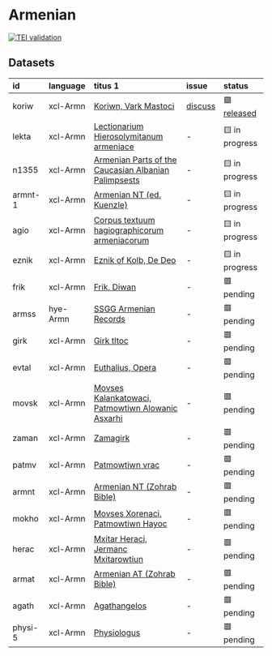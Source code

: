 # Armenian
[![TEI validation](https://github.com/TITUS-2-0/armenian/actions/workflows/validate_data.yaml/badge.svg?branch=main)](https://github.com/TITUS-2-0/armenian/actions/workflows/validate_data.yaml)
## Datasets
| id      | language   | titus 1                                                                                                                 | issue                                                     | status                                                       |
|:--------|:-----------|:------------------------------------------------------------------------------------------------------------------------|:----------------------------------------------------------|:-------------------------------------------------------------|
| koriw   | xcl-Armn   | [Koriwn, Vark Mastoci](http://titus.uni-frankfurt.de/texte/etcs/arm/koriwn/koriw.htm)                                   | [discuss](https://github.com/TITUS-2-0/armenian/issues/1) | 🟩 [released](https://titus2.uni-frankfurt.de/dataset/koriw) |
| lekta   | xcl-Armn   | [Lectionarium Hierosolymitanum armeniace](http://titus.uni-frankfurt.de/texte/etcs/arm/lektarm/lekta.htm)               | -                                                         | 🟨 in progress                                               |
| n1355   | xcl-Armn   | [Armenian Parts of the Caucasian Albanian Palimpsests](http://titus.uni-frankfurt.de/texte/etcc/arm/n1355arm/n1355.htm) | -                                                         | 🟨 in progress                                               |
| armnt-1 | xcl-Armn   | [Armenian NT (ed. Kuenzle)](http://titus.uni-frankfurt.de/texte/etcc/arm/armntbk/armnt.htm)                             | -                                                         | 🟨 in progress                                               |
| agio    | xcl-Armn   | [Corpus textuum hagiographicorum armeniacorum](http://titus.uni-frankfurt.de/texte/etcs/arm/agio/agio.htm)              | -                                                         | 🟨 in progress                                               |
| eznik   | xcl-Armn   | [Eznik of Kolb, De Deo](http://titus.uni-frankfurt.de/texte/etcs/arm/eznik/eznik.htm)                                   | -                                                         | 🟨 in progress                                               |
| frik    | xcl-Armn   | [Frik, Diwan](http://titus.uni-frankfurt.de/texte/etcs/arm/frik/frik.htm)                                               | -                                                         | 🟥 pending                                                   |
| armss   | hye-Armn   | [SSGG Armenian Records](http://titus.uni-frankfurt.de/texte/etce/cauc/armen/armssgg/armss.htm)                          | -                                                         | 🟥 pending                                                   |
| girk    | xcl-Armn   | [Girk tltoc](http://titus.uni-frankfurt.de/texte/etcs/arm/girk/girk.htm)                                                | -                                                         | 🟥 pending                                                   |
| evtal   | xcl-Armn   | [Euthalius, Opera](http://titus.uni-frankfurt.de/texte/etcs/arm/evtali/evtal.htm)                                       | -                                                         | 🟥 pending                                                   |
| movsk   | xcl-Armn   | [Movses Kalankatowaci, Patmowtiwn Alowanic Asxarhi](http://titus.uni-frankfurt.de/texte/etcs/arm/movskal/movsk.htm)     | -                                                         | 🟥 pending                                                   |
| zaman   | xcl-Armn   | [Zamagirk](http://titus.uni-frankfurt.de/texte/etcs/arm/zamanak/zaman.htm)                                              | -                                                         | 🟥 pending                                                   |
| patmv   | xcl-Armn   | [Patmowtiwn vrac](http://titus.uni-frankfurt.de/texte/etcs/arm/patmvrac/patmv.htm)                                      | -                                                         | 🟥 pending                                                   |
| armnt   | xcl-Armn   | [Armenian NT (Zohrab Bible)](http://titus.uni-frankfurt.de/texte/etcs/arm/zohrab/armnt/armnt.htm)                       | -                                                         | 🟥 pending                                                   |
| mokho   | xcl-Armn   | [Movses Xorenaci, Patmowtiwn Hayoc](http://titus.uni-frankfurt.de/texte/etcs/arm/mokhor/mokho.htm)                      | -                                                         | 🟥 pending                                                   |
| herac   | xcl-Armn   | [Mxitar Heraci, Jermanc Mxitarowtiun](http://titus.uni-frankfurt.de/texte/etcs/arm/heraci/herac.htm)                    | -                                                         | 🟥 pending                                                   |
| armat   | xcl-Armn   | [Armenian AT (Zohrab Bible)](http://titus.uni-frankfurt.de/texte/etcs/arm/zohrab/armat/armat.htm)                       | -                                                         | 🟥 pending                                                   |
| agath   | xcl-Armn   | [Agathangelos](http://titus.uni-frankfurt.de/texte/etcs/arm/agath/agath.htm)                                            | -                                                         | 🟥 pending                                                   |
| physi-5 | xcl-Armn   | [Physiologus](http://titus.uni-frankfurt.de/texte/etcs/arm/physiom/physi.htm)                                           | -                                                         | 🟥 pending                                                   |